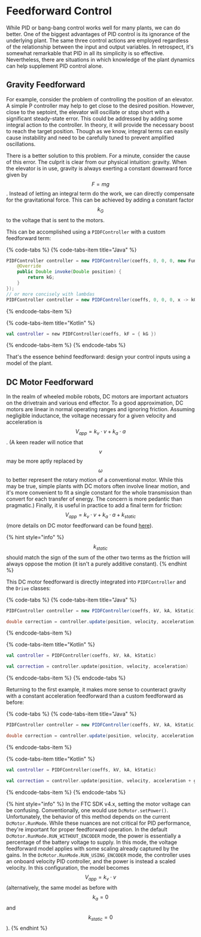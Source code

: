 # Feedforward Control

While PID or bang-bang control works well for many plants, we can do better. One of the biggest advantages of PID control is its ignorance of the underlying plant. The same three control actions are employed regardless of the relationship between the input and output variables. In retrospect, it's somewhat remarkable that PID in all its simplicity is so effective. Nevertheless, there are situations in which knowledge of the plant dynamics can help supplement PID control alone.

## Gravity Feedforward

For example, consider the problem of controlling the position of an elevator. A simple P controller may help to get close to the desired position. However, close to the septoint, the elevator will oscillate or stop short with a significant steady-state error. This could be addressed by adding some integral action to the controller. In theory, it will provide the necessary boost to reach the target position. Though as we know, integral terms can easily cause instability and need to be carefully tuned to prevent amplified oscillations.

There is a better solution to this problem. For a minute, consider the cause of this error. The culprit is clear from our physical intuition: gravity. When the elevator is in use, gravity is always exerting a constant downward force given by $$F = mg$$. Instead of letting an integral term do the work, we can directly compensate for the gravitational force. This can be achieved by adding a constant factor $$k_G$$ to the voltage that is sent to the motors. 

This can be accomplished using a `PIDFController` with a custom feedforward term:

{% code-tabs %}
{% code-tabs-item title="Java" %}
```java
PIDFController controller = new PIDFController(coeffs, 0, 0, 0, new Function1<Double, Double>() {
    @Override
    public Double invoke(Double position) {
        return kG;
    }
});
// or more concisely with lambdas
PIDFController controller = new PIDFController(coeffs, 0, 0, 0, x -> kG);
```
{% endcode-tabs-item %}

{% code-tabs-item title="Kotlin" %}
```kotlin
val controller = new PIDFController(coeffs, kF = { kG })
```
{% endcode-tabs-item %}
{% endcode-tabs %}

That's the essence behind feedforward: design your control inputs using a model of the plant.

## DC Motor Feedforward

In the realm of wheeled mobile robots, DC motors are important actuators on the drivetrain and various end effector. To a good approximation, DC motors are linear in normal operating ranges and ignoring friction. Assuming negligible inductance, the voltage necessary for a given velocity and acceleration is $$V_{app} = k_v \cdot v + k_a \cdot a$$ . \(A keen reader will notice that $$v$$ may be more aptly replaced by $$\omega$$ to better represent the rotary motion of a conventional motor. While this may be true, simple plants with DC motors often involve linear motion, and it's more convenient to fit a single constant for the whole transmission than convert for each transfer of energy. The concern is more pedantic than pragmatic.\) Finally, it is useful in practice to add a final term for friction: $$V_{app} = k_v \cdot v + k_a \cdot a + k_{static}$$ \(more details on DC motor feedforward can be found [here](https://www.chiefdelphi.com/t/paper-frc-drivetrain-characterization/160915)\). 

{% hint style="info" %}
$$k_{static}$$ should match the sign of the sum of the other two terms as the friction will always oppose the motion \(it isn't a purely additive constant\).
{% endhint %}

This DC motor feedforward is directly integrated into `PIDFController` and the `Drive` classes:

{% code-tabs %}
{% code-tabs-item title="Java" %}
```java
PIDFController controller = new PIDFController(coeffs, kV, kA, kStatic);

double correction = controller.update(position, velocity, acceleration);
```
{% endcode-tabs-item %}

{% code-tabs-item title="Kotlin" %}
```kotlin
val controller = PIDFController(coeffs, kV, kA, kStatic)

val correction = controller.update(position, velocity, acceleration)
```
{% endcode-tabs-item %}
{% endcode-tabs %}

Returning to the first example, it makes more sense to counteract gravity with a constant acceleration feedforward than a custom feedforward as before:

{% code-tabs %}
{% code-tabs-item title="Java" %}
```java
PIDFController controller = new PIDFController(coeffs, kV, kA, kStatic);

double correction = controller.update(position, velocity, acceleration + g);
```
{% endcode-tabs-item %}

{% code-tabs-item title="Kotlin" %}
```kotlin
val controller = PIDFController(coeffs, kV, kA, kStatic)

val correction = controller.update(position, velocity, acceleration + g)
```
{% endcode-tabs-item %}
{% endcode-tabs %}

{% hint style="info" %}
In the FTC SDK v4.x, setting the motor voltage can be confusing. Conventionally, one would use `DcMotor.setPower()`. Unfortunately, the behavior of this method depends on the current `DcMotor.RunMode`. While these nuances are not critical for PID performance, they're important for proper feedforward operation. In the default `DcMotor.RunMode.RUN_WITHOUT_ENCODER` mode, the power is essentially a percentage of the battery voltage to supply. In this mode, the voltage feedforward model applies with some scaling already captured by the gains. In the `DcMotor.RunMode.RUN_USING_ENCODER` mode, the controller uses an onboard velocity PID controller, and the power is instead a scaled velocity. In this configuration, the model becomes $$V_{app} = k_v \cdot v$$ \(alternatively, the same model as before with $$k_a = 0$$ and $$k_{static} = 0$$\). 
{% endhint %}

